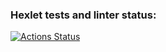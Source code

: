 ### Hexlet tests and linter status:
[![Actions Status](https://github.com/tangerinous/java-project-61/workflows/hexlet-check/badge.svg)](https://github.com/tangerinous/java-project-61/actions)